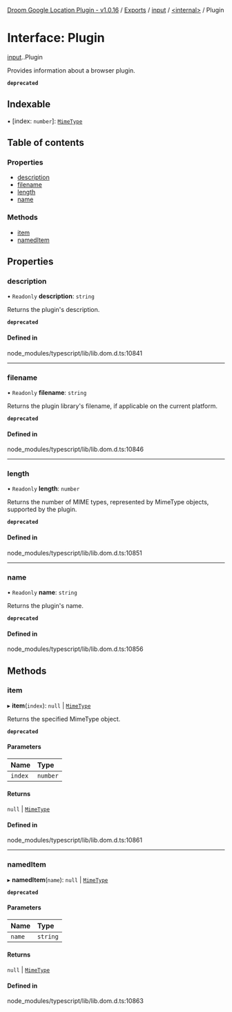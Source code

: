 [Droom Google Location Plugin - v1.0.16](../README.md) / [Exports](../modules.md) / [input](../modules/input.md) / [<internal\>](../modules/input._internal_.md) / Plugin

# Interface: Plugin

[input](../modules/input.md).[<internal>](../modules/input._internal_.md).Plugin

Provides information about a browser plugin.

**`deprecated`**

## Indexable

▪ [index: `number`]: [`MimeType`](../modules/input._internal_.md#mimetype)

## Table of contents

### Properties

- [description](input._internal_.Plugin.md#description)
- [filename](input._internal_.Plugin.md#filename)
- [length](input._internal_.Plugin.md#length)
- [name](input._internal_.Plugin.md#name)

### Methods

- [item](input._internal_.Plugin.md#item)
- [namedItem](input._internal_.Plugin.md#nameditem)

## Properties

### description

• `Readonly` **description**: `string`

Returns the plugin's description.

**`deprecated`**

#### Defined in

node_modules/typescript/lib/lib.dom.d.ts:10841

___

### filename

• `Readonly` **filename**: `string`

Returns the plugin library's filename, if applicable on the current platform.

**`deprecated`**

#### Defined in

node_modules/typescript/lib/lib.dom.d.ts:10846

___

### length

• `Readonly` **length**: `number`

Returns the number of MIME types, represented by MimeType objects, supported by the plugin.

**`deprecated`**

#### Defined in

node_modules/typescript/lib/lib.dom.d.ts:10851

___

### name

• `Readonly` **name**: `string`

Returns the plugin's name.

**`deprecated`**

#### Defined in

node_modules/typescript/lib/lib.dom.d.ts:10856

## Methods

### item

▸ **item**(`index`): ``null`` \| [`MimeType`](../modules/input._internal_.md#mimetype)

Returns the specified MimeType object.

**`deprecated`**

#### Parameters

| Name | Type |
| :------ | :------ |
| `index` | `number` |

#### Returns

``null`` \| [`MimeType`](../modules/input._internal_.md#mimetype)

#### Defined in

node_modules/typescript/lib/lib.dom.d.ts:10861

___

### namedItem

▸ **namedItem**(`name`): ``null`` \| [`MimeType`](../modules/input._internal_.md#mimetype)

**`deprecated`**

#### Parameters

| Name | Type |
| :------ | :------ |
| `name` | `string` |

#### Returns

``null`` \| [`MimeType`](../modules/input._internal_.md#mimetype)

#### Defined in

node_modules/typescript/lib/lib.dom.d.ts:10863
